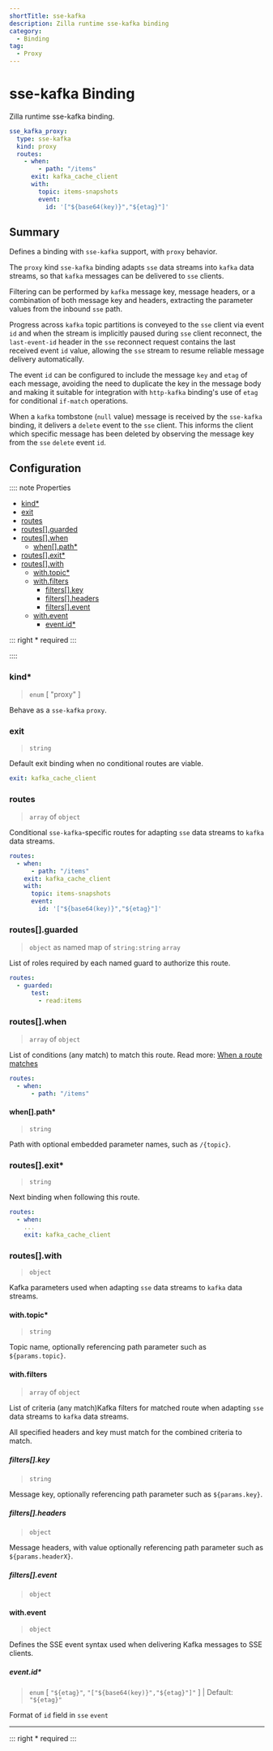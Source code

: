 ```yaml
---
shortTitle: sse-kafka
description: Zilla runtime sse-kafka binding
category:
  - Binding
tag:
  - Proxy
---
```


# sse-kafka Binding

Zilla runtime sse-kafka binding.

```yaml {2}
sse_kafka_proxy:
  type: sse-kafka
  kind: proxy
  routes:
    - when:
        - path: "/items"
      exit: kafka_cache_client
      with:
        topic: items-snapshots
        event:
          id: '["${base64(key)}","${etag}"]'
```

## Summary

Defines a binding with `sse-kafka` support, with `proxy` behavior.

The `proxy` kind `sse-kafka` binding adapts `sse` data streams into `kafka` data streams, so that `kafka` messages can be delivered to `sse` clients.

Filtering can be performed by `kafka` message key, message headers, or a combination of both message key and headers, extracting the parameter values from the inbound `sse` path.

Progress across `kafka` topic partitions is conveyed to the `sse` client via event `id` and when the stream is implicitly paused during `sse` client reconnect, the `last-event-id` header in the `sse` reconnect request contains the last received event `id` value, allowing the `sse` stream to resume reliable message delivery automatically.

The event `id` can be configured to include the message `key` and `etag` of each message, avoiding the need to duplicate the key in the message body and making it suitable for integration with `http-kafka` binding's use of `etag` for conditional `if-match` operations.

When a `kafka` tombstone (`null` value) message is received by the `sse-kafka` binding, it delivers a `delete` event to the `sse` client. This informs the client which specific message has been deleted by observing the message key from the `sse` `delete` event `id`.

## Configuration

:::: note Properties

- [kind\*](#kind)
- [exit](#exit)
- [routes](#routes)
- [routes\[\].guarded](#routes-guarded)
- [routes\[\].when](#routes-when)
  - [when\[\].path\*](#when-path)
- [routes\[\].exit\*](#routes-exit)
- [routes\[\].with](#routes-with)
  - [with.topic\*](#with-topic)
  - [with.filters](#with-filters)
    - [filters\[\].key](#filters-key)
    - [filters\[\].headers](#filters-headers)
    - [filters\[\].event](#filters-event)
  - [with.event](#with-event)
    - [event.id\*](#event-id)

::: right
\* required
:::

::::

### kind\*

> `enum` [ "proxy" ]

Behave as a `sse-kafka` `proxy`.

### exit

> `string`

Default exit binding when no conditional routes are viable.

```yaml
exit: kafka_cache_client
```

### routes

> `array` of `object`

Conditional `sse-kafka`-specific routes for adapting `sse` data streams to `kafka` data streams.

```yaml
routes:
  - when:
      - path: "/items"
    exit: kafka_cache_client
    with:
      topic: items-snapshots
      event:
        id: '["${base64(key)}","${etag}"]'
```

### routes[].guarded

> `object` as named map of `string:string` `array`

List of roles required by each named guard to authorize this route.

```yaml
routes:
  - guarded:
      test:
        - read:items
```

### routes[].when

> `array` of `object`

List of conditions (any match) to match this route.
Read more: [When a route matches](../../../concepts/config-intro.md#when-a-route-matches)

```yaml
routes:
  - when:
      - path: "/items"
```

#### when[].path\*

> `string`

Path with optional embedded parameter names, such as `/{topic}`.

### routes[].exit\*

> `string`

Next binding when following this route.

```yaml
routes:
  - when:
    ...
    exit: kafka_cache_client
```

### routes[].with

> `object`

Kafka parameters used when adapting `sse` data streams to `kafka` data streams.

#### with.topic\*

> `string`

Topic name, optionally referencing path parameter such as `${params.topic}`.

#### with.filters

> `array` of `object`

List of criteria (any match)Kafka filters for matched route when adapting `sse` data streams to `kafka` data streams.

All specified headers and key must match for the combined criteria to match.

##### filters[].key

> `string`

Message key, optionally referencing path parameter such as `${params.key}`.

##### filters[].headers

> `object`

Message headers, with value optionally referencing path parameter such as `${params.headerX}`.

##### filters[].event

> `object`

#### with.event

> `object`

Defines the SSE event syntax used when delivering Kafka messages to SSE clients.

##### event.id\*

> `enum` [ `"${etag}"`, `"["${base64(key)}","${etag}"]"` ] | Default: `"${etag}"`
 
Format of `id` field in `sse` `event`

---

::: right
\* required
:::
